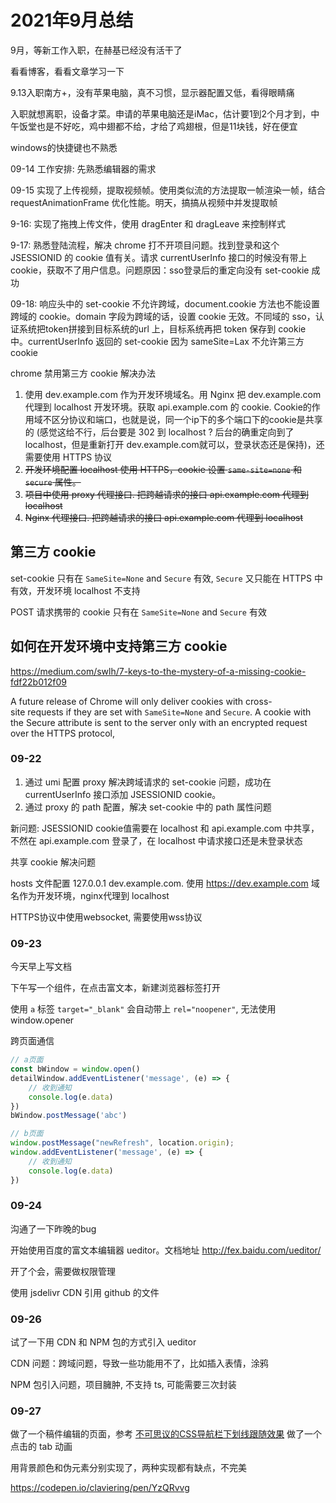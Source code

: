 # 2021年9月总结

9月，等新工作入职，在赫基已经没有活干了

看看博客，看看文章学习一下

9.13入职南方+，没有苹果电脑，真不习惯，显示器配置又低，看得眼睛痛

入职就想离职，设备才菜。申请的苹果电脑还是iMac，估计要1到2个月才到，中午饭堂也是不好吃，鸡中翅都不给，才给了鸡翅根，但是11块钱，好在便宜

windows的快捷键也不熟悉

09-14 工作安排: 先熟悉编辑器的需求

09-15 实现了上传视频，提取视频帧。使用类似流的方法提取一帧渲染一帧，结合requestAnimationFrame 优化性能。明天，搞搞从视频中并发提取帧

9-16: 实现了拖拽上传文件，使用 dragEnter 和 dragLeave 来控制样式

9-17: 熟悉登陆流程，解决 chrome 打不开项目问题。找到登录和这个 JSESSIONID 的 cookie 值有关。请求 currentUserInfo 接口的时候没有带上 cookie，获取不了用户信息。问题原因：sso登录后的重定向没有 set-cookie 成功

09-18: 响应头中的 set-cookie 不允许跨域，document.cookie 方法也不能设置跨域的 cookie。domain 字段为跨域的话，设置 cookie 无效。不同域的 sso，认证系统把token拼接到目标系统的url 上，目标系统再把 token 保存到 cookie 中。currentUserInfo 返回的 set-cookie 因为 sameSite=Lax 不允许第三方cookie

chrome 禁用第三方 cookie 解决办法

1. 使用 dev.example.com 作为开发环境域名。用 Nginx 把 dev.example.com 代理到 localhost 开发环境。获取 api.example.com 的 cookie. Cookie的作用域不区分协议和端口，也就是说，同一个ip下的多个端口下的cookie是共享的 (感觉这给不行，后台要是 302 到 localhost ? 后台的确重定向到了 localhost，但是重新打开 dev.example.com就可以，登录状态还是保持)，还需要使用 HTTPS 协议
2. ~~开发环境配置 localhost 使用 HTTPS，cookie 设置 `same-site=none` 和 `secure` 属性。~~
3. ~~项目中使用 proxy 代理接口. 把跨越请求的接口 api.example.com 代理到 localhost~~
4. ~~Nginx 代理接口. 把跨越请求的接口 api.example.com 代理到 localhost~~

## 第三方 cookie

set-cookie 只有在 `SameSite=None` and `Secure` 有效, `Secure` 又只能在 HTTPS 中有效，开发环境 localhost 不支持

POST 请求携带的 cookie 只有在 `SameSite=None` and `Secure` 有效

## 如何在开发环境中支持第三方 cookie

https://medium.com/swlh/7-keys-to-the-mystery-of-a-missing-cookie-fdf22b012f09


A future release of Chrome will only deliver cookies with cross-site requests if they are set with `SameSite=None` and `Secure`. A cookie with the Secure attribute is sent to the server only with an encrypted request over the HTTPS protocol,


### 09-22

1. 通过 umi 配置 proxy 解决跨域请求的 set-cookie 问题，成功在 currentUserInfo 接口添加 JSESSIONID cookie。
2. 通过 proxy 的 path 配置，解决 set-cookie 中的 path 属性问题

新问题: JSESSIONID cookie值需要在 localhost 和 api.example.com 中共享，不然在 api.example.com 登录了，在 localhost 中请求接口还是未登录状态

共享 cookie 解决问题

hosts 文件配置 127.0.0.1 dev.example.com. 使用 https://dev.example.com 域名作为开发环境，nginx代理到 localhost

HTTPS协议中使用websocket, 需要使用wss协议

### 09-23

今天早上写文档

下午写一个组件，在点击富文本，新建浏览器标签打开

使用 `a` 标签 `target="_blank"` 会自动带上 `rel="noopener"`, 无法使用 window.opener

跨页面通信

```js
// a页面
const bWindow = window.open()
detailWindow.addEventListener('message', (e) => {
    // 收到通知
    console.log(e.data)
})
bWindow.postMessage('abc')

// b页面
window.postMessage("newRefresh", location.origin);
window.addEventListener('message', (e) => {
    // 收到通知
    console.log(e.data)
})
```

### 09-24

沟通了一下昨晚的bug

开始使用百度的富文本编辑器 ueditor。文档地址 http://fex.baidu.com/ueditor/

开了个会，需要做权限管理

使用 jsdelivr CDN 引用 github 的文件

### 09-26

试了一下用 CDN 和 NPM 包的方式引入 ueditor

CDN 问题：跨域问题，导致一些功能用不了，比如插入表情，涂鸦

NPM 包引入问题，项目臃肿, 不支持 ts, 可能需要三次封装

### 09-27

做了一个稿件编辑的页面，参考 [不可思议的CSS导航栏下划线跟随效果](https://github.com/chokcoco/iCSS/issues/33) 做了一个点击的 tab 动画

用背景颜色和伪元素分别实现了，两种实现都有缺点，不完美

https://codepen.io/claviering/pen/YzQRvvg